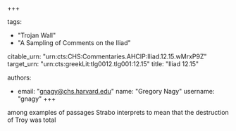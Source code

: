+++

tags:
- "Trojan Wall"
- "A Sampling of Comments on the Iliad"

citable_urn: "urn:cts:CHS:Commentaries.AHCIP:Iliad.12.15.wMrxP9Z"
target_urn: "urn:cts:greekLit:tlg0012.tlg001:12.15"
title: "Iliad 12.15"

authors:
- email: "gnagy@chs.harvard.edu"
  name: "Gregory Nagy"
  username: "gnagy"
+++

<p>among examples of passages Strabo interprets to mean that the destruction of Troy was total</p>